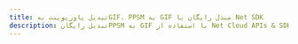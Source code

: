 ---title: تبدیل پاورپوینت بهGIF، PPSM به GIF مبدل رایگان یا Net SDKdescription: تبدیل رایگانPPSM به GIF با استفاده از Net Cloud APIs & SDK. همچنین اسناد Microsoft PowerPoint را در Cloud ایجاد، ویرایش و رندر کنید.---